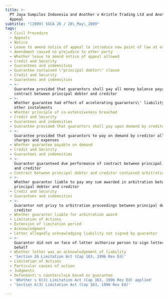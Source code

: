 ```yaml
---
title: >-
  PT Jaya Sumpiles Indonesia and Another v Kristle Trading Ltd and Another
  Appeal
subtitle: "[2009] SGCA 20 / 28\_May\_2009"
tags:
  - Civil Procedure
  - Appeals
  - Notice
  - Leave to amend notice of appeal to introduce new point of law at early stage
  - Amendment caused no prejudice to other party
  - Whether leave to amend notice of appeal allowed
  - Credit and Security
  - Guarantees and indemnities
  - Guarantee contained \"principal debtor\" clause
  - Credit and Security
  - Guarantees and indemnities
  - >-
    Guarantee provided that guarantors shall pay all money balance payable under
    contract between principal debtor and creditor
  - >-
    Whether guarantee had effect of accelerating guarantors\' liability for
    other instalments
  - Whether principle of co-extensiveness breached
  - Credit and Security
  - Guarantees and indemnities
  - Guarantee provided that guarantors shall pay upon demand by creditor
  - >-
    Guarantee provided that guarantors to pay on demand by creditor all costs,
    charges and expenses
  - Whether guarantee payable on demand
  - Credit and Security
  - Guarantees and indemnities
  - >-
    Guarantor guaranteed due performance of contract between principal debtor
    and creditor
  - Contract between principal debtor and creditor contained arbitration clause
  - >-
    Whether guarantor liable to pay any sum awarded in arbitration between
    principal debtor and creditor
  - Credit and Security
  - Guarantees and indemnities
  - >-
    Guarantor not privy to arbitration proceedings between principal debtor and
    creditor
  - Whether guarantor liable for arbitration award
  - Limitation of Actions
  - Extension of limitation period
  - Acknowledgment
  - Letter allegedly acknowledging liability not signed by guarantor
  - >-
    Guarantor did not on face of letter authorise person to sign letter on his
    behalf
  - Whether letter was an acknowledgement of liability
  - 'Section 26 Limitation Act (Cap 163, 1996 Rev Ed)'
  - Limitation of Actions
  - Particular causes of action
  - Judgments
  - Defendant\'s counterclaim based on guarantee
  - 'Whether s 6(3) Limitation Act (Cap 163, 1996 Rev Ed) applied'
  - 'Section 6(3) Limitation Act (Cap 163, 1996 Rev Ed)'

---
```


